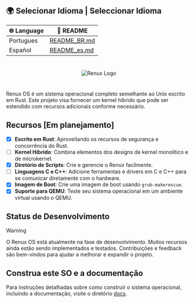 ## 🌍 Selecionar Idioma | Seleccionar Idioma

| 🌐 Language | 📄 README |
|------------|----------|
| Portugues | [README_BR.md](./docs/readme_in_other_languages/README_BR.md) |
| Español | [README_es.md](./docs/readme_in_other_languages/README_ES.md) |
#
<p align="center">
  <img src="https://github.com/user-attachments/assets/99a8117c-bd7e-4633-b6bb-3f6ce2c29bcb" alt="Renux Logo">
</p>

#

Renux OS é um sistema operacional completo semelhante ao Unix escrito em Rust. Este projeto visa fornecer um kernel híbrido que pode ser estendido com recursos adicionais conforme necessário.

## Recursos [Em planejamento]

- [X] **Escrito em Rust**: Aproveitando os recursos de segurança e concorrência do Rust.
- [ ] **Kernel Híbrido**: Combina elementos dos designs de kernel monolítico e de microkernel.
- [X] **Diretório de Scripts**: Crie e gerencie o Renux facilmente.
- [ ] **Linguagens C e C++**: Adicione ferramentas e drivers em C e C++ para se comunicar diretamente com o hardware.
- [X] **Imagem de Boot**: Crie uma imagem de boot usando `grub-makerescue`.
- [X] **Suporte para QEMU**: Teste seu sistema operacional em um ambiente virtual usando o QEMU.

## Status de Desenvolvimento
> [!WARNING]
> O Renux OS está atualmente na fase de desenvolvimento. Muitos recursos ainda estão sendo implementados e testados. Contribuições e feedback são bem-vindos para ajudar a melhorar e expandir o projeto.

## Construa este SO e a documentação
Para instruções detalhadas sobre como construir o sistema operacional, incluindo a documentação, visite o diretório [docs](../docs.md).
